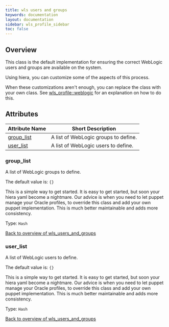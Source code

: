 ```yaml
---
title: wls users and groups
keywords: documentation
layout: documentation
sidebar: wls_profile_sidebar
toc: false
---
```

## Overview

This class is the default implementation for ensuring the correct WebLogic users and groups are available on the system.

Using hiera, you can customize some of the aspects of this process.

When these customizations aren't enough, you can replace the class with your own class. See [wls_profile::weblogic](./weblogic.html) for an explanation on how to do this.





## Attributes



Attribute Name                                 | Short Description                    |
---------------------------------------------- | ------------------------------------ |
[group_list](#wls_users_and_groups_group_list) | A list of WebLogic groups to define. |
[user_list](#wls_users_and_groups_user_list)   | A list of WebLogic users to define.  |




### group_list<a name='wls_users_and_groups_group_list'>

A list of WebLogic groups to define.

The default value is: `{}`

This is a simple way to get started. It is easy to get started, but soon your hiera yaml become a nightmare. Our advice is when you need to let puppet manage your Oracle profiles, to override this class and add your own puppet implementation. This is much better maintainable and adds more consistency.

Type: `Hash`


[Back to overview of wls_users_and_groups](#attributes)

### user_list<a name='wls_users_and_groups_user_list'>

A list of WebLogic users to define.

The default value is: `{}`

This is a simple way to get started. It is easy to get started, but soon your hiera yaml become a nightmare. Our advice is when you need to let puppet manage your Oracle profiles, to override this class and add your own puppet implementation. This is much better maintainable and adds more consistency.

Type: `Hash`


[Back to overview of wls_users_and_groups](#attributes)
